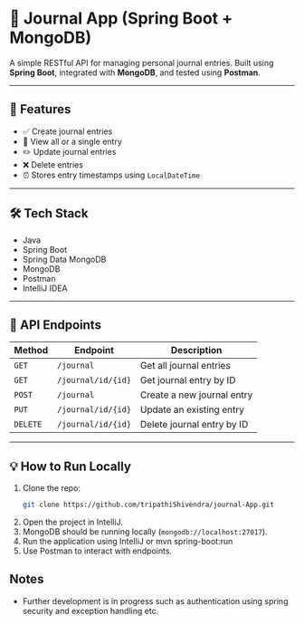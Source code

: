 # 📝 Journal App (Spring Boot + MongoDB)

A simple RESTful API for managing personal journal entries. Built using **Spring Boot**, integrated with **MongoDB**, and tested using **Postman**.

---

## 🚀 Features

- ✅ Create journal entries
- 📖 View all or a single entry
- ✏️ Update journal entries
- ❌ Delete entries
- ⏰ Stores entry timestamps using `LocalDateTime`

---

## 🛠 Tech Stack

- Java 
- Spring Boot
- Spring Data MongoDB
- MongoDB
- Postman
- IntelliJ IDEA

---

## 📂 API Endpoints

| Method | Endpoint                   | Description                     |
|--------|----------------------------|---------------------------------|
| `GET`  | `/journal`                 | Get all journal entries         |
| `GET`  | `/journal/id/{id}`         | Get journal entry by ID         |
| `POST` | `/journal`                 | Create a new journal entry      |
| `PUT`  | `/journal/id/{id}`         | Update an existing entry        |
| `DELETE` | `/journal/id/{id}`       | Delete journal entry by ID      |

---

## 💡 How to Run Locally

1. Clone the repo:
   ```bash
   git clone https://github.com/tripathiShivendra/journal-App.git
2. Open the project in IntelliJ.
3. MongoDB should be running locally (`mongodb://localhost:27017`).
4. Run the application using IntelliJ or mvn spring-boot:run
5. Use Postman to interact with endpoints.

## Notes

- Further development is in progress such as authentication using spring security and exception handling etc.

